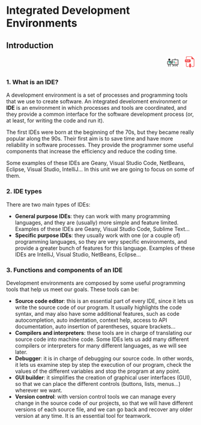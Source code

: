 # Integrated Development Environments

## Introduction

<div style="text-align: right">
<a target="_blank" href="slides/02a.html"><img src="../../img/diapositivas.png" width="32" /></a>&nbsp;&nbsp;
<a target="_blank" href="02a.pdf"><img src="../../img/pdf.png" width="32" /></a>
</div>

### 1. What is an IDE?

A development environment is a set of processes and programming tools that we use to create software. An integrated develoment environment or **IDE** is an environment in which processes and tools are coordinated, and they provide a common interface for the software development process (or, at least, for writing the code and run it).

The first IDEs were born at the beginning of the 70s, but they became really popular along the 90s. Their first aim is to save time and have more reliability in software processes. They provide the programmer some useful components that increase the efficiency and reduce the coding time.

Some examples of these IDEs are Geany, Visual Studio Code, NetBeans, Eclipse, Visual Studio, IntelliJ... In this unit we are going to focus on some of them.

### 2. IDE types

There are two main types of IDEs:

* **General purpose IDEs**: they can work with many programming languages, and they are (usually) more simple and feature limited. Examples of these IDEs are Geany, Visual Studio Code, Sublime Text...
* **Specific purpose IDEs**: they usually work with one (or a couple of) programming languages, so they are very specific environments, and provide a greater bunch of features for this language. Examples of these IDEs are IntelliJ, Visual Studio, NetBeans, Eclipse...

### 3. Functions and components of an IDE

Development environments are composed by some useful programming tools that help us meet our goals. These tools can be:

* **Source code editor**: this is an essential part of every IDE, since it lets us write the source code of our program. It usually highlights the code syntax, and may also have some additional features, such as code autocompletion, auto indentation, context help, access to API documentation, auto insertion of parentheses, square brackets...
* **Compilers and interpreters**: these tools are in charge of translating our source code into machine code. Some IDEs lets us add many different compilers or interpreters for many different languages, as we will see later.
* **Debugger**: it is in charge of debugging our source code. In other words, it lets us examine step by step the execution of our program, check the values of the different variables and stop the program at any point.
* **GUI builder**: it simplifies the creation of graphical user interfaces (GUI), so that we can place the different controls (buttons, lists, menus...) wherever we want.
* **Version control**: with version control tools we can manage every change in the source code of our projects, so that we will have different versions of each source file, and we can go back and recover any older version at any time. It is an essential tool for teamwork.

